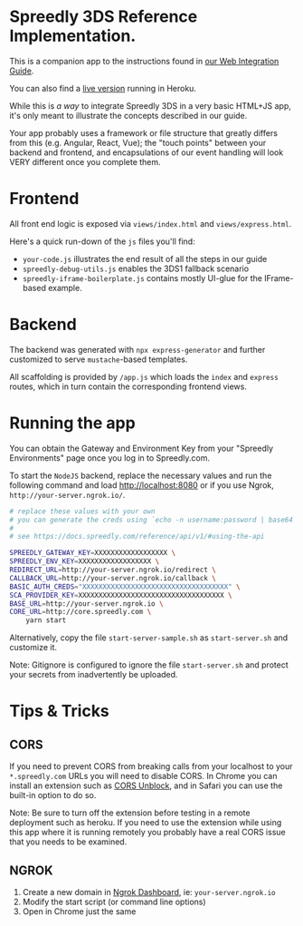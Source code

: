 # Spreedly 3DS Reference Implementation.

This is a companion app to the instructions found in [our Web Integration Guide](http://docs.spreedly.com/guides/spreedly-3dsecure2-web/).

You can also find a [live version](https://sample-spreedly-3ds.herokuapp.com/) running in Heroku.

While this is _a way_ to integrate Spreedly 3DS in a very basic HTML+JS app, it's only meant to illustrate the concepts described in our guide. 

Your app probably uses a framework or file structure that greatly differs from this (e.g. Angular, React, Vue); the "touch points" between your backend and frontend, and encapsulations of our event handling will look VERY different once you complete them.

# Frontend
All front end logic is exposed via `views/index.html` and `views/express.html`. 

Here's a quick run-down of the `js` files you'll find:

- `your-code.js` illustrates the end result of all the steps in our guide
- `spreedly-debug-utils.js` enables the 3DS1 fallback scenario
- `spreedly-iframe-boilerplate.js` contains mostly UI-glue for the IFrame-based example.

# Backend

The backend was generated with `npx express-generator` and further customized to serve `mustache`-based templates.

All scaffolding is provided by `/app.js` which loads the `index` and `express` routes, which in turn contain the corresponding frontend views.

# Running the app

You can obtain the Gateway and Environment Key from your "Spreedly Environments" page once you log in to Spreedly.com.

To start the `NodeJS` backend, replace the necessary values and run the following command and load [http://localhost:8080](http://localhost:8080/) or if you use Ngrok, `http://your-server.ngrok.io/`.

```bash
# replace these values with your own
# you can generate the creds using `echo -n username:password | base64`
#
# see https://docs.spreedly.com/reference/api/v1/#using-the-api

SPREEDLY_GATEWAY_KEY=XXXXXXXXXXXXXXXXXX \
SPREEDLY_ENV_KEY=XXXXXXXXXXXXXXXXXX \
REDIRECT_URL=http://your-server.ngrok.io/redirect \
CALLBACK_URL=http://your-server.ngrok.io/callback \
BASIC_AUTH_CREDS="XXXXXXXXXXXXXXXXXXXXXXXXXXXXXXXXXXXX" \
SCA_PROVIDER_KEY=XXXXXXXXXXXXXXXXXXXXXXXXXXXXXXXXXXXX \
BASE_URL=http://your-server.ngrok.io \
CORE_URL=http://core.spreedly.com \
    yarn start
```

Alternatively, copy the file `start-server-sample.sh` as `start-server.sh` and customize it.


Note: Gitignore is configured to ignore the file `start-server.sh` and  protect your secrets from inadvertently be uploaded.

# Tips & Tricks

## CORS

If you need to prevent CORS from breaking calls from your localhost to your `*.spreedly.com` URLs you will need to disable CORS. In Chrome you can install an extension such as [CORS Unblock](https://chrome.google.com/webstore/detail/cors-unblock/lfhmikememgdcahcdlaciloancbhjino/related?hl=en), and in Safari you can use the built-in option to do so.

Note: Be sure to turn off the extension before testing in a remote deployment such as heroku. If you need to use the extension while using this app where it is running remotely you probably have a real CORS issue that you needs to be examined.

## NGROK

1. Create a new domain in [Ngrok Dashboard](https://dashboard.ngrok.com/), ie: `your-server.ngrok.io`
2. Modify the start script (or command line options)
3. Open in Chrome just the same

